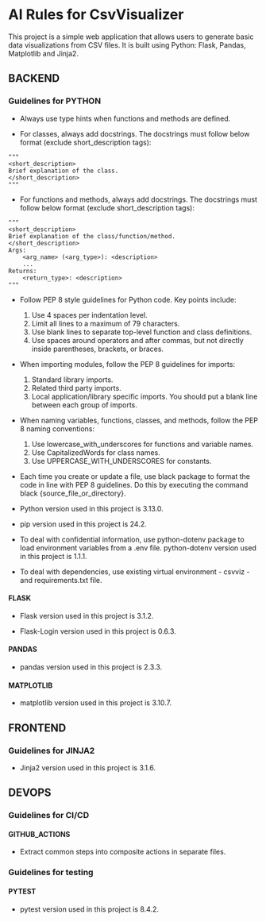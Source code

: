 # AI Rules for CsvVisualizer

This project is a simple web application that allows users to generate basic data visualizations from CSV files. 
It is built using Python: Flask, Pandas, Matplotlib and Jinja2.

## BACKEND

### Guidelines for PYTHON

- Always use type hints when functions and methods are defined.

- For classes, always add docstrings. The docstrings must follow below format (exclude short_description tags):
```
"""
<short_description>
Brief explanation of the class.
</short_description>
"""
```

- For functions and methods, always add docstrings. The docstrings must follow below format (exclude short_description tags):
```
"""
<short_description>
Brief explanation of the class/function/method.
</short_description>
Args:
    <arg_name> (<arg_type>): <description>
    ...
Returns:
    <return_type>: <description>
"""
```

- Follow PEP 8 style guidelines for Python code. Key points include:
  1. Use 4 spaces per indentation level.
  2. Limit all lines to a maximum of 79 characters.
  3. Use blank lines to separate top-level function and class definitions.
  4. Use spaces around operators and after commas, but not directly inside parentheses, brackets, or braces.

- When importing modules, follow the PEP 8 guidelines for imports:
  1. Standard library imports.
  2. Related third party imports.
  3. Local application/library specific imports.
  You should put a blank line between each group of imports.

- When naming variables, functions, classes, and methods, follow the PEP 8 naming conventions:
  1. Use lowercase_with_underscores for functions and variable names.
  2. Use CapitalizedWords for class names.
  3. Use UPPERCASE_WITH_UNDERSCORES for constants.

- Each time you create or update a file, use black package to format the code in line with PEP 8 guidelines. Do this by executing the command black {source_file_or_directory}.

- Python version used in this project is 3.13.0.

- pip version used in this project is 24.2.

- To deal with confidential information, use python-dotenv package to load environment variables from a .env file. python-dotenv version used in this project is 1.1.1.

- To deal with dependencies, use existing virtual environment - csvviz - and requirements.txt file.

#### FLASK

- Flask version used in this project is 3.1.2.

- Flask-Login version used in this project is 0.6.3.

#### PANDAS

- pandas version used in this project is 2.3.3.

#### MATPLOTLIB

- matplotlib version used in this project is 3.10.7.

## FRONTEND

### Guidelines for JINJA2

- Jinja2 version used in this project is 3.1.6.

## DEVOPS

### Guidelines for CI/CD

#### GITHUB_ACTIONS

- Extract common steps into composite actions in separate files.

### Guidelines for testing

#### PYTEST

- pytest version used in this project is 8.4.2.